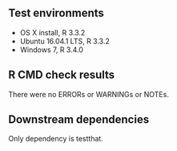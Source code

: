## Test environments
* OS X install, R 3.3.2
* Ubuntu 16.04.1 LTS, R 3.3.2
* Windows 7, R 3.4.0

## R CMD check results
There were no ERRORs or WARNINGs or NOTEs. 

## Downstream dependencies

Only dependency is testthat.
